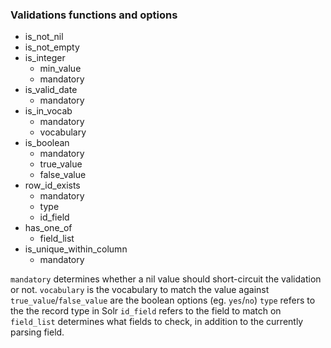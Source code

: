 ### Validations functions and options
* is_not_nil
* is_not_empty
* is_integer
    * min_value
    * mandatory
* is_valid_date
    * mandatory
* is_in_vocab
    * mandatory
    * vocabulary
* is_boolean
    * mandatory
    * true_value
    * false_value
* row_id_exists
    * mandatory
    * type
    * id_field
* has_one_of    
    * field_list
* is_unique_within_column
    * mandatory

`mandatory` determines whether a nil value should short-circuit the validation or not.
`vocabulary` is the vocabulary to match the value against
`true_value`/`false_value` are the boolean options (eg. `yes`/`no`)
`type` refers to the the record type in Solr
`id_field` refers to the field to match on
`field_list` determines what fields to check, in addition to the currently parsing field.
